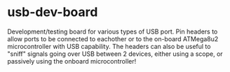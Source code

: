 # usb-dev-board
Development/testing board for various types of USB port. Pin headers to allow ports to be connected to eachother or to the on-board ATMega8u2 microcontroller with USB capability. The headers can also be useful to "sniff" signals going over USB between 2 devices, either using a scope, or passively using the onboard microcontroller!
